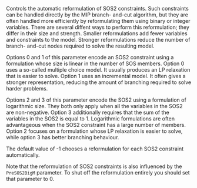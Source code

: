 Controls the automatic reformulation of SOS2 constraints. Such constraints can be handled directly by the MIP branch-
and-cut algorithm, but they are often handled more efficiently by reformulating them using binary or integer variables.
There are several diffent ways to perform this reformulation; they differ in their size and strength. Smaller
reformulations add fewer variables and constraints to the model. Stronger reformulations reduce the number of branch-
and-cut nodes required to solve the resulting model.

Options 0 and 1 of this parameter encode an SOS2 constraint using a formulation whose size is linear in the number of
SOS members. Option 0 uses a so-called multiple choice model. It usually produces an LP relaxation that is easier to
solve. Option 1 uses an incremental model. It often gives a stronger representation, reducing the amount of branching
required to solve harder problems.

Options 2 and 3 of this parameter encode the SOS2 using a formulation of logarithmic size. They both only apply when all
the variables in the SOS2 are non-negative. Option 3 additionally requires that the sum of the variables in the SOS2 is
equal to 1. Logarithmic formulations are often advantageous when the SOS2 constraint has a large number of members.
Option 2 focuses on a formulation whose LP relaxation is easier to solve, while option 3 has better branching behaviour.

The default value of -1 chooses a reformulation for each SOS2 constraint automatically.

Note that the reformulation of SOS2 constraints is also influenced by the `PreSOS2BigM` parameter. To shut off the
reformulation entirely you should set that parameter to 0.
